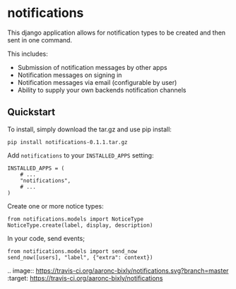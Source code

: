 # notifications

This django application allows for notification types to be created and then sent in one command.

This includes:

* Submission of notification messages by other apps
* Notification messages on signing in
* Notification messages via email (configurable by user)
* Ability to supply your own backends notification channels


## Quickstart

To install, simply download the tar.gz and use pip install:

    pip install notifications-0.1.1.tar.gz


Add `notifications` to your `INSTALLED_APPS` setting:

    INSTALLED_APPS = (
        # ...
        "notifications",
        # ...
    )

Create one or more notice types:

    from notifications.models import NoticeType
    NoticeType.create(label, display, description)

In your code, send events;

    from notifications.models import send_now
    send_now([users], "label", {"extra": context})


.. image:: https://travis-ci.org/aaronc-bixly/notifications.svg?branch=master
    :target: https://travis-ci.org/aaronc-bixly/notifications
